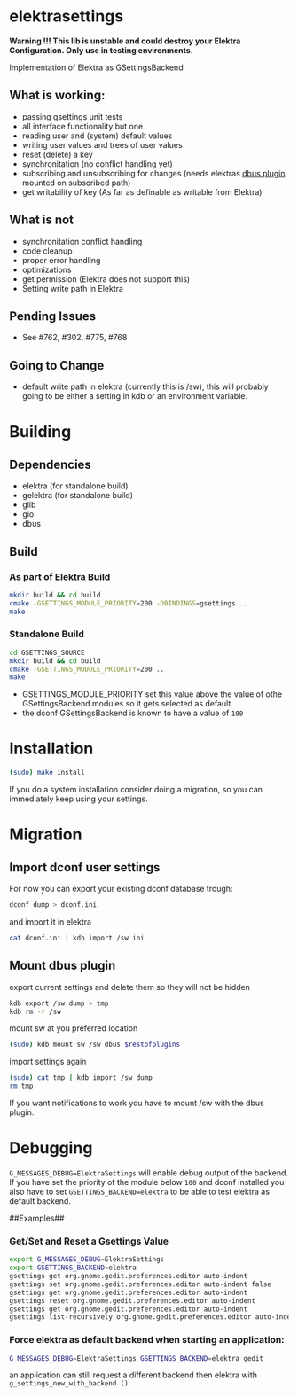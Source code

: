 # elektrasettings #

 **__Warning__ !!! This lib is unstable and could destroy your Elektra Configuration. Only use in testing environments.**

 Implementation of Elektra as GSettingsBackend

## What is working: ##
 * passing gsettings unit tests
 * all interface functionality but one
  * reading user and (system) default values
  * writing user values and trees of user values
  * reset (delete) a key
  * synchronitation (no conflict handling yet)
  * subscribing and unsubscribing for changes (needs elektras [dbus plugin](https://github.com/ElektraInitiative/libelektra/tree/master/src/plugins/dbus) mounted on subscribed path)
  * get writability of key (As far as definable as writable from Elektra)

## What is not ##
 * synchronitation conflict handling
 * code cleanup
 * proper error handling
 * optimizations
 * get permission (Elektra does not support this)
 * Setting write path in Elektra

## Pending Issues ##
 * See #762, #302, #775, #768

## Going to Change ##
 * default write path in elektra (currently this is /sw), this will probably going to be
 either a setting in kdb or an environment variable.

# Building #

## Dependencies ##
 * elektra (for standalone build)
 * gelektra (for standalone build)
 * glib
 * gio
 * dbus

## Build ##
### As part of Elektra Build ###
```sh
mkdir build && cd build
cmake -GSETTINGS_MODULE_PRIORITY=200 -DBINDINGS=gsettings ..
make
```
### Standalone Build ###
```sh
cd GSETTINGS_SOURCE
mkdir build && cd build
cmake -GSETTINGS_MODULE_PRIORITY=200 ..
make
```

 * GSETTINGS_MODULE_PRIORITY set this value above the value of othe GSettingsBackend modules so it gets selected as default
  * the dconf GSettingsBackend is known to have a value of `100`

# Installation #
```sh
(sudo) make install
```

If you do a system installation consider doing a migration, so you can immediately keep using your settings.

# Migration #
## Import dconf user settings ##
For now you can export your existing dconf database trough:
```sh
dconf dump > dconf.ini
```
and import it in elektra
```sh
cat dconf.ini | kdb import /sw ini
```

## Mount dbus plugin ##
export current settings and delete them so they will not be hidden
```sh
kdb export /sw dump > tmp
kdb rm -r /sw
```
mount sw at you preferred location
```sh
(sudo) kdb mount sw /sw dbus $restofplugins
```
import settings again
```sh
(sudo) cat tmp | kdb import /sw dump
rm tmp
```

If you want notifications to work you have to mount /sw with the dbus plugin.

# Debugging #

`G_MESSAGES_DEBUG=ElektraSettings` will enable debug output of the backend. If you have
set the priority of the module below `100` and dconf installed you also have to
set `GSETTINGS_BACKEND=elektra` to be able to test elektra as default backend.

##Examples##

### Get/Set and Reset a Gsettings Value ###
```sh
export G_MESSAGES_DEBUG=ElektraSettings
export GSETTINGS_BACKEND=elektra
gsettings get org.gnome.gedit.preferences.editor auto-indent
gsettings set org.gnome.gedit.preferences.editor auto-indent false
gsettings get org.gnome.gedit.preferences.editor auto-indent
gsettings reset org.gnome.gedit.preferences.editor auto-indent
gsettings get org.gnome.gedit.preferences.editor auto-indent
gsettings list-recursively org.gnome.gedit.preferences.editor auto-indent
```
### Force elektra as default backend when starting an application: ###
```sh
G_MESSAGES_DEBUG=ElektraSettings GSETTINGS_BACKEND=elektra gedit
```

an application can still request a different backend then elektra with `g_settings_new_with_backend ()`
